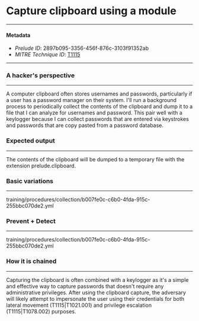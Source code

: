 
# Capture clipboard using a module

---

#### Metadata

- *Prelude ID*: 2897b095-3356-456f-876c-3103f91352ab
- *MITRE Technique ID*: [T1115](https://attack.mitre.org/techniques/T1115/)

---

### A hacker's perspective

---

A computer clipboard often stores usernames and passwords, particularly if a user has a password manager on their system. I'll run a background process to periodically collect the contents of the clipboard and dump it to a file that I can analyze for usernames and password. This pair well with a keylogger because I can collect passwords that are entered via keystrokes and passwords that are copy pasted from a password database. 

### Expected output

---

The contents of the clipboard will be dumped to a temporary file with the extension prelude.clipboard. 

### Basic variations

---

training/procedures/collection/b007fe0c-c6b0-4fda-915c-255bbc070de2.yml

### Prevent + Detect

---

training/procedures/collection/b007fe0c-c6b0-4fda-915c-255bbc070de2.yml

### How it is chained

---

Capturing the clipboard is often combined with a keylogger as it's a simple and effective way to capture passwords that doesn't require any administrative privileges. After using the clipboard capture, the adversary will likely attempt to impersonate the user using their credentials for both lateral movement (T1115|T1021.001) and privilege escalation (T1115|T1078.002) purposes. 
